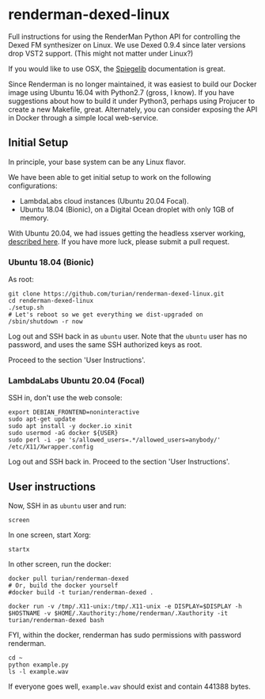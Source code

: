 # renderman-dexed-linux

Full instructions for using the RenderMan Python API for controlling
the Dexed FM synthesizer on Linux. We use Dexed 0.9.4 since later
versions drop VST2 support. (This might not matter under Linux?)

If you would like to use OSX, the
[Spiegelib](https://spiegelib.github.io/spiegelib/getting_started/installation.html)
documentation is great.

Since Renderman is no longer maintained, it was easiest to build
our Docker image using Ubuntu 16.04 with Python2.7 (gross, I know).
If you have suggestions about how to build it under Python3, perhaps
using Projucer to create a new Makefile, great. Alternately,
you can consider exposing the API in Docker through a simple local
web-service.

## Initial Setup

In principle, your base system can be any Linux flavor.

We have been able to get initial setup to work on the following configurations:
* LambdaLabs cloud instances (Ubuntu 20.04 Focal).
* Ubuntu 18.04 (Bionic), on a Digital Ocean droplet with only 1GB of memory.

With Ubuntu 20.04, we had issues getting the headless xserver
working, [described
here](https://stackoverflow.com/questions/65387635/couldnt-get-a-file-descriptor-referring-to-the-console-through-ssh-ubuntu-20).
If you have more luck, please submit a pull request.

### Ubuntu 18.04 (Bionic)

As root:
```
git clone https://github.com/turian/renderman-dexed-linux.git
cd renderman-dexed-linux
./setup.sh
# Let's reboot so we get everything we dist-upgraded on
/sbin/shutdown -r now
```

Log out and SSH back in as `ubuntu` user. Note that the `ubuntu`
user has no password, and uses the same SSH authorized keys as root.

Proceed to the section 'User Instructions'.

### LambdaLabs Ubuntu 20.04 (Focal)

SSH in, don't use the web console:

```
export DEBIAN_FRONTEND=noninteractive
sudo apt-get update
sudo apt install -y docker.io xinit
sudo usermod -aG docker ${USER}
sudo perl -i -pe 's/allowed_users=.*/allowed_users=anybody/' /etc/X11/Xwrapper.config
```

Log out and SSH back in. Proceed to the section 'User Instructions'.

## User instructions

Now, SSH in as `ubuntu` user and run:
```
screen
```

In one screen, start Xorg:
```
startx
```

In other screen, run the docker:
```
docker pull turian/renderman-dexed
# Or, build the docker yourself
#docker build -t turian/renderman-dexed .

docker run -v /tmp/.X11-unix:/tmp/.X11-unix -e DISPLAY=$DISPLAY -h $HOSTNAME -v $HOME/.Xauthority:/home/renderman/.Xauthority -it turian/renderman-dexed bash
```

FYI, within the docker, renderman has sudo permissions with password
renderman.
```
cd ~
python example.py
ls -l example.wav
```

If everyone goes well, `example.wav` should exist and contain 441388 bytes.
